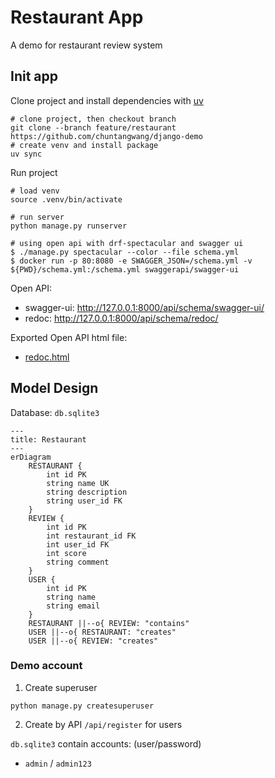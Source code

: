 # Restaurant App

A demo for restaurant review system

## Init app

Clone project and install dependencies with [uv](https://github.com/astral-sh/uv)

```shell
# clone project, then checkout branch
git clone --branch feature/restaurant https://github.com/chuntangwang/django-demo
# create venv and install package
uv sync
```

Run project

```shell
# load venv
source .venv/bin/activate

# run server
python manage.py runserver

# using open api with drf-spectacular and swagger ui
$ ./manage.py spectacular --color --file schema.yml
$ docker run -p 80:8080 -e SWAGGER_JSON=/schema.yml -v ${PWD}/schema.yml:/schema.yml swaggerapi/swagger-ui
```

Open API:
* swagger-ui: http://127.0.0.1:8000/api/schema/swagger-ui/
* redoc: http://127.0.0.1:8000/api/schema/redoc/

Exported Open API html file:
* [redoc.html](redoc.html)

## Model Design

Database: `db.sqlite3`

```mermaid
---
title: Restaurant
---
erDiagram
    RESTAURANT {
        int id PK
        string name UK
        string description
        string user_id FK
    }
    REVIEW {
        int id PK
        int restaurant_id FK
        int user_id FK
        int score
        string comment
    }
    USER {
        int id PK
        string name
        string email
    }
    RESTAURANT ||--o{ REVIEW: "contains"
    USER ||--o{ RESTAURANT: "creates"
    USER ||--o{ REVIEW: "creates"
```

### Demo account

1. Create superuser
```shell
python manage.py createsuperuser
```
2. Create by API `/api/register` for users

`db.sqlite3` contain accounts: (user/password)
* `admin` / `admin123`
